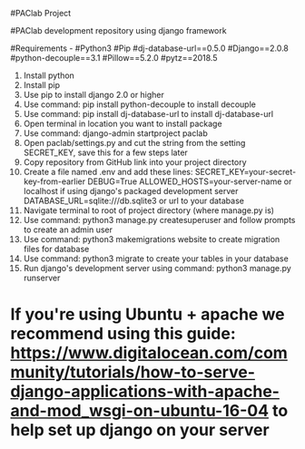 #PAClab Project

#PAClab development repository using django framework

#Requirements -
#Python3
#Pip
#dj-database-url==0.5.0
#Django==2.0.8
#python-decouple==3.1
#Pillow==5.2.0
#pytz==2018.5

1. Install python
2. Install pip
3. Use pip to install django 2.0 or higher
4. Use command: pip install python-decouple
   to install decouple
5. Use command: pip install dj-database-url
   to install dj-database-url
6. Open terminal in location you want to install package
7. Use command: django-admin startproject paclab
8. Open paclab/settings.py and cut the string from the setting SECRET_KEY, save this for a few steps later
9. Copy repository from GitHub link into your project directory
10. Create a file named .env and add these lines:
    SECRET_KEY=your-secret-key-from-earlier
    DEBUG=True
    ALLOWED_HOSTS=your-server-name or localhost if using django's packaged development server
    DATABASE_URL=sqlite:///db.sqlite3 or url to your database
11. Navigate terminal to root of project directory (where manage.py is)
12. Use command: python3 manage.py createsuperuser
    and follow prompts to create an admin user
13. Use command: python3 makemigrations website
    to create migration files for database
14. Use command: python3 migrate
    to create your tables in your database
15. Run django's development server using command: python3 manage.py runserver

# If you're using Ubuntu + apache we recommend using this guide: https://www.digitalocean.com/community/tutorials/how-to-serve-django-applications-with-apache-and-mod_wsgi-on-ubuntu-16-04 to help set up django on your server